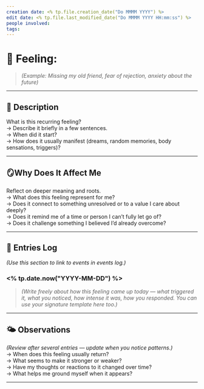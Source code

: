 ```yaml
---
creation date: <% tp.file.creation_date("Do MMMM YYYY") %>
edit date: <% tp.file.last_modified_date("Do MMMM YYYY HH:mm:ss") %>
people involved:
tags:
---
```


# 💫 Feeling: 
> *(Example: Missing my old friend, fear of rejection, anxiety about the future)*

---

## 🌱 Description
What is this recurring feeling?  
→ Describe it briefly in a few sentences.  
→ When did it start?  
→ How does it usually manifest (dreams, random memories, body sensations, triggers)?  

---

## 🪞Why Does It Affect Me
Reflect on deeper meaning and roots.  
→ What does this feeling represent for me?  
→ Does it connect to something unresolved or to a value I care about deeply?  
→ Does it remind me of a time or person I can’t fully let go of?  
→ Does it challenge something I believed I’d already overcome?

---

## 🔁 Entries Log
*(Use this section to link to events in events log.)*  

### <% tp.date.now("YYYY-MM-DD") %>
> *(Write freely about how this feeling came up today — what triggered it, what you noticed, how intense it was, how you responded. You can use your signature template here too.)*

---

## 🌤️ Observations
*(Review after several entries — update when you notice patterns.)*  
→ When does this feeling usually return?  
→ What seems to make it stronger or weaker?  
→ Have my thoughts or reactions to it changed over time?  
→ What helps me ground myself when it appears?

---
